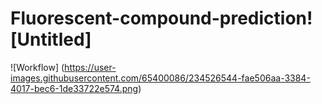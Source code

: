 # Fluorescent-compound-prediction![Untitled]
![Workflow] (https://user-images.githubusercontent.com/65400086/234526544-fae506aa-3384-4017-bec6-1de33722e574.png)
